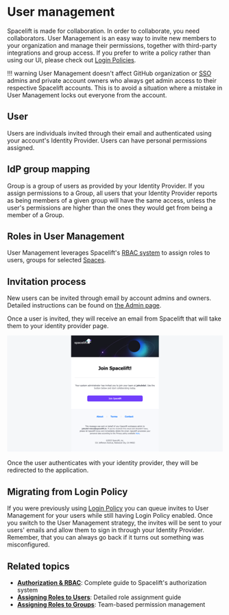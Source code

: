 # User management

Spacelift is made for collaboration. In order to collaborate, you need collaborators. User Management is an easy way to invite new members to your organization and manage their permissions, together with third-party integrations and group access. If you prefer to write a policy rather than using our UI, please check out [Login Policies](../policy/login-policy.md).

!!! warning
    User Management doesn't affect GitHub organization or [SSO](../../integrations/single-sign-on/README.md) admins and private account owners who always get admin access to their respective Spacelift accounts. This is to avoid a situation where a mistake in User Management locks out everyone from the account.

## User

Users are individuals invited through their email and authenticated using your account's Identity Provider. Users can have personal permissions assigned.

## IdP group mapping

Group is a group of users as provided by your Identity Provider. If you assign permissions to a Group, all users that your Identity Provider reports as being members of a given group will have the same access, unless the user's permissions are higher than the ones they would get from being a member of a Group.

## Roles in User Management

User Management leverages Spacelift's [RBAC system](../authorization/rbac-system.md) to assign roles to users, groups for selected [Spaces](../spaces/README.md).

## Invitation process

New users can be invited through email by account admins and owners. Detailed instructions can be found
on [the Admin page](admin.md).

Once a user is invited, they will receive an email from Spacelift that will take them to your identity provider page.

![invitation email containing a button to accept the invitation](<../../assets/screenshots/user-management/invitation-email.png>)

Once the user authenticates with your identity provider, they will be redirected to the application.

## Migrating from Login Policy

If you were previously using [Login Policy](../policy/login-policy.md) you can queue invites to User Management for your users while still having Login Policy enabled. Once you switch to the User Management strategy, the invites will be sent to your users' emails and allow them to sign in through your Identity Provider. Remember, that you can always go back if it turns out something was misconfigured.

## Related topics

- **[Authorization & RBAC](../authorization/README.md)**: Complete guide to Spacelift's authorization system
- **[Assigning Roles to Users](../authorization/assigning-roles-users.md)**: Detailed role assignment guide
- **[Assigning Roles to Groups](../authorization/assigning-roles-groups.md)**: Team-based permission management
